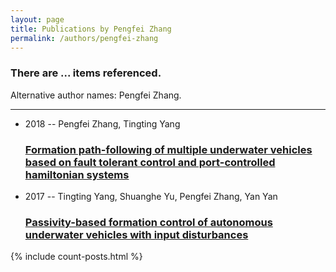```yaml
---
layout: page
title: Publications by Pengfei Zhang
permalink: /authors/pengfei-zhang
---
```


<h3 id="number-posts">There are ... items referenced.</h3>
<p id='info-authors'>Alternative author names: Pengfei Zhang.</p>
<hr />
<ul class="post-list">
<li><span class='post-meta'>2018 -- Pengfei Zhang, Tingting Yang</span><h3><a class='post-link' href="{{ site.baseurl }}/formation-path-following-of-multiple-underwater-vehicles-based-on-fault-tolerant-control-and-port-controlled-hamiltonian-systems">Formation path-following of multiple underwater vehicles based on fault tolerant control and port-controlled hamiltonian systems</a></h3></li>
<li><span class='post-meta'>2017 -- Tingting Yang, Shuanghe Yu, Pengfei Zhang, Yan Yan</span><h3><a class='post-link' href="{{ site.baseurl }}/passivity-based-formation-control-of-autonomous-underwater-vehicles-with-input-disturbances">Passivity-based formation control of autonomous underwater vehicles with input disturbances</a></h3></li>

</ul>
{% include count-posts.html %}
